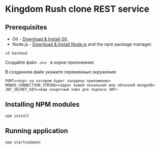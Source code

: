 # Kingdom Rush clone REST service

## Prerequisites

- Git - [Download & Install Git](https://git-scm.com/downloads).
- Node.js - [Download & Install Node.js](https://nodejs.org/en/download/) and the npm package manager.

```
cd backend
```
Создайте файл `.env ` в корне приложения

В созданном файе укажите переменные окружения:

```
PORT=<порт на котором будет запущено приложение>
MONGO_CONNECTION_STRING=<адрес вашей локальной или облачной mongodb>
JWT_SECRET_KEY=<ваш секретный ключ для подписи JWT>
```

## Installing NPM modules

```
npm install
```

## Running application

```
npm startnodemon
```


